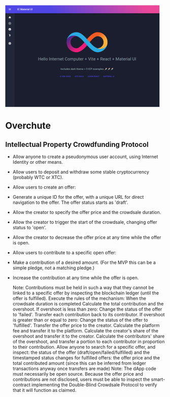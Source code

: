<img height=320 src="https://github.com/ferMartz/ic-material/blob/main/src/assets/ic-material-shot.png" />

# Overchute

## Intellectual Property Crowdfunding Protocol

- Allow anyone to create a pseudonymous user account, using Internet Identity or other means.
- Allow users to deposit and withdraw some stable cryptocurrency (probably WTC or XTC).
- Allow users to create an offer:
- Generate a unique ID for the offer, with a unique URL for direct navigation to the offer. The offer status starts as 'draft'.
- Allow the creator to specify the offer price and the crowdsale duration.
- Allow the creator to trigger the start of the crowdsale, changing offer status to 'open'.
- Allow the creator to decrease the offer price at any time while the offer is open.
- Allow users to contribute to a specific open offer:
- Make a contribution of a desired amount. (For the MVP this can be a simple pledge, not a matching pledge.)
- Increase the contribution at any time while the offer is open.

  Note: Contributions must be held in such a way that they cannot be linked to a specific offer by inspecting the blockchain ledger (until the offer is fulfilled).
  Execute the rules of the mechanism:
  When the crowdsale duration is completed
  Calculate the total contribution and the overshoot.
  If overshoot is less than zero:
  Change the status of the offer to 'failed'.
  Transfer each contribution back to its contributor.
  If overshoot is greater than or equal to zero:
  Change the status of the offer to 'fulfilled'.
  Transfer the offer price to the creator.
  Calculate the platform fee and transfer it to the platform.
  Calculate the creator's share of the overshoot and transfer it to the creator.
  Calculate the contributors' share of the overshoot, and transfer a portion to each contributor in proportion to their contribution.
  Allow anyone to search for a specific offer, and inspect:
  the status of the offer (draft/open/failed/fulfilled) and the timestamped status changes
  for fulfilled offers: the offer price and the total contributed amount (since this can be inferred from ledger transactions anyway once transfers are made)
  Note: The dApp code must necessarily be open source. Because the offer price and contributions are not disclosed, users must be able to inspect the smart-contract implementing the Double-Blind Crowdsale Protocol to verify that it will function as claimed.
